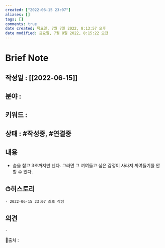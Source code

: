 ```yaml
---
created: ["2022-06-15 23:07"]
aliases: []
tags: []
comments: true
date created: 목요일, 7월 7일 2022, 8:13:57 오후
date modified: 금요일, 7월 8일 2022, 8:15:22 오전
---
```



# Brief Note
## 작성일 : [[2022-06-15]]
## 분야 :
## 키워드 :
## 상태 : #작성중, #연결중


## 내용
- 숨을 참고 3초까지만 센다. 그러면 그 끼여들고 싶은 감정이 사라져 끼여들기를 안할 수 있다.

## ⏱히스토리
	- 2022-06-15 23:07 최초 작성

## 의견
	-


📙출처 :